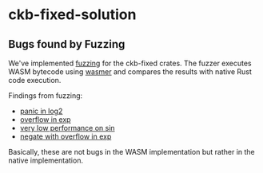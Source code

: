 # ckb-fixed-solution






## Bugs found by Fuzzing
We've implemented [fuzzing](./crates/ckb-fixed-tests/fuzz) for the ckb-fixed
crates. The fuzzer executes WASM bytecode using
[wasmer](https://github.com/wasmerio/wasmer) and compares the results with
native Rust code execution.

Findings from fuzzing:

- [panic in log2](https://github.com/XuJiandong/ckb-fixed-solution/pull/1/commits/1e50dc4df7b521c0e8b35839d3cec0bd87ce8e34#diff-594adab37e284643cf296678c3be41f68995df76e36e888cbe6a742cb39ff19eL215)
- [overflow in exp](https://github.com/XuJiandong/ckb-fixed-solution/pull/4/commits/036745abf00aed45942b1afd88cebc6f8b64abc8#diff-594adab37e284643cf296678c3be41f68995df76e36e888cbe6a742cb39ff19eR263)
- [very low performance on sin](https://github.com/XuJiandong/ckb-fixed-solution/pull/4/commits/036745abf00aed45942b1afd88cebc6f8b64abc8#diff-594adab37e284643cf296678c3be41f68995df76e36e888cbe6a742cb39ff19eR404)
- [negate with overflow in exp](https://github.com/XuJiandong/ckb-fixed-solution/pull/4/commits/036745abf00aed45942b1afd88cebc6f8b64abc8#diff-594adab37e284643cf296678c3be41f68995df76e36e888cbe6a742cb39ff19eR259)

Basically, these are not bugs in the WASM implementation but rather in the native implementation.
